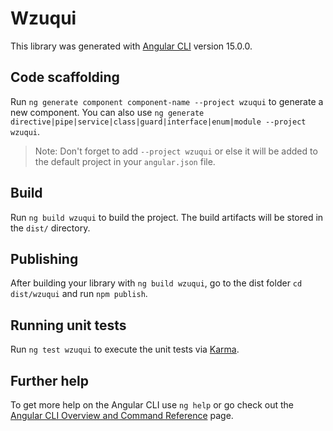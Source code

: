 # Wzuqui

This library was generated with [Angular CLI](https://github.com/angular/angular-cli) version 15.0.0.

## Code scaffolding

Run `ng generate component component-name --project wzuqui` to generate a new component. You can also use `ng generate directive|pipe|service|class|guard|interface|enum|module --project wzuqui`.
> Note: Don't forget to add `--project wzuqui` or else it will be added to the default project in your `angular.json` file. 

## Build

Run `ng build wzuqui` to build the project. The build artifacts will be stored in the `dist/` directory.

## Publishing

After building your library with `ng build wzuqui`, go to the dist folder `cd dist/wzuqui` and run `npm publish`.

## Running unit tests

Run `ng test wzuqui` to execute the unit tests via [Karma](https://karma-runner.github.io).

## Further help

To get more help on the Angular CLI use `ng help` or go check out the [Angular CLI Overview and Command Reference](https://angular.io/cli) page.
